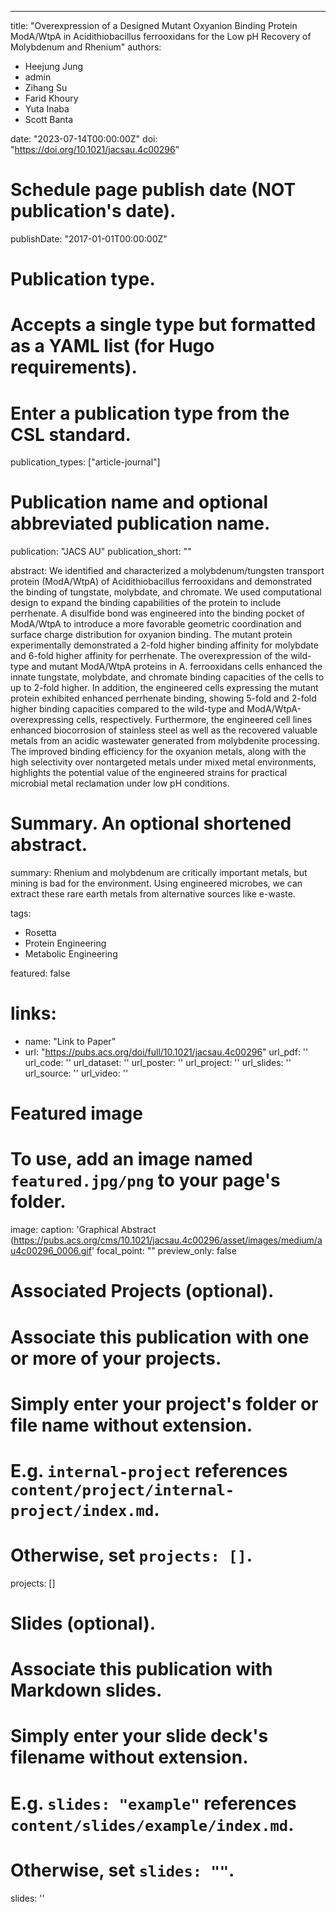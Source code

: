 ---
title: "Overexpression of a Designed Mutant Oxyanion Binding Protein ModA/WtpA in Acidithiobacillus ferrooxidans for the Low pH Recovery of Molybdenum and Rhenium"
authors:
- Heejung Jung
- admin
- Zihang Su
- Farid Khoury
- Yuta Inaba
- Scott Banta

date: "2023-07-14T00:00:00Z"
doi: "https://doi.org/10.1021/jacsau.4c00296"

# Schedule page publish date (NOT publication's date).
publishDate: "2017-01-01T00:00:00Z"

# Publication type.
# Accepts a single type but formatted as a YAML list (for Hugo requirements).
# Enter a publication type from the CSL standard.
publication_types: ["article-journal"]

# Publication name and optional abbreviated publication name.
publication: "JACS AU"
publication_short: ""

abstract: We identified and characterized a molybdenum/tungsten transport protein (ModA/WtpA) of Acidithiobacillus ferrooxidans and demonstrated the binding of tungstate, molybdate, and chromate. We used computational design to expand the binding capabilities of the protein to include perrhenate. A disulfide bond was engineered into the binding pocket of ModA/WtpA to introduce a more favorable geometric coordination and surface charge distribution for oxyanion binding. The mutant protein experimentally demonstrated a 2-fold higher binding affinity for molybdate and 6-fold higher affinity for perrhenate. The overexpression of the wild-type and mutant ModA/WtpA proteins in A. ferrooxidans cells enhanced the innate tungstate, molybdate, and chromate binding capacities of the cells to up to 2-fold higher. In addition, the engineered cells expressing the mutant protein exhibited enhanced perrhenate binding, showing 5-fold and 2-fold higher binding capacities compared to the wild-type and ModA/WtpA-overexpressing cells, respectively. Furthermore, the engineered cell lines enhanced biocorrosion of stainless steel as well as the recovered valuable metals from an acidic wastewater generated from molybdenite processing. The improved binding efficiency for the oxyanion metals, along with the high selectivity over nontargeted metals under mixed metal environments, highlights the potential value of the engineered strains for practical microbial metal reclamation under low pH conditions.

# Summary. An optional shortened abstract.
summary: Rhenium and molybdenum are critically important metals, but mining is bad for the environment. Using engineered microbes, we can extract these rare earth metals from alternative sources like e-waste.

tags:
- Rosetta
- Protein Engineering
- Metabolic Engineering

featured: false

# links:
- name: "Link to Paper"
- url: "https://pubs.acs.org/doi/full/10.1021/jacsau.4c00296"
url_pdf: ''
url_code: ''
url_dataset: ''
url_poster: ''
url_project: ''
url_slides: ''
url_source: ''
url_video: ''

# Featured image
# To use, add an image named `featured.jpg/png` to your page's folder. 
image:
  caption: 'Graphical Abstract (https://pubs.acs.org/cms/10.1021/jacsau.4c00296/asset/images/medium/au4c00296_0006.gif'
  focal_point: ""
  preview_only: false

# Associated Projects (optional).
#   Associate this publication with one or more of your projects.
#   Simply enter your project's folder or file name without extension.
#   E.g. `internal-project` references `content/project/internal-project/index.md`.
#   Otherwise, set `projects: []`.
projects: []

# Slides (optional).
#   Associate this publication with Markdown slides.
#   Simply enter your slide deck's filename without extension.
#   E.g. `slides: "example"` references `content/slides/example/index.md`.
#   Otherwise, set `slides: ""`.
slides: ''
